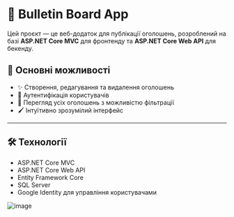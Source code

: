 # 📌 Bulletin Board App

Цей проєкт — це веб-додаток для публікації оголошень, розроблений на базі **ASP.NET Core MVC** для фронтенду та **ASP.NET Core Web API** для бекенду.

## 🚀 Основні можливості

- ✨ Створення, редагування та видалення оголошень
- 🔐 Аутентифікація користувачів
- 📜 Перегляд усіх оголошень з можливістю фільтрації
- 🖌️ Інтуїтивно зрозумілий інтерфейс

---

## 🛠️ Технології

- ASP.NET Core MVC
- ASP.NET Core Web API
- Entity Framework Core
- SQL Server
- Google Identity для управління користувачами

![image](https://github.com/user-attachments/assets/c7731b1c-3953-475d-bc6e-d6fa04b7e268)
